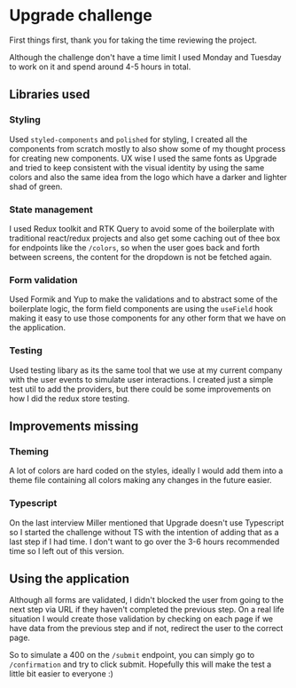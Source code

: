 # Upgrade challenge

First things first, thank you for taking the time reviewing the project.

Although the challenge don't have a time limit I used Monday and Tuesday to work on it and spend around 4-5 hours in total.


## Libraries used

### Styling
Used `styled-components` and `polished` for styling, I created all the components from scratch mostly to also show some of my thought process for creating new components.
UX wise I used the same fonts as Upgrade and tried to keep consistent with the visual identity by using the same colors and also the same idea from the logo which have a darker and lighter shad of green.

### State management

I used Redux toolkit and RTK Query to avoid some of the boilerplate with traditional react/redux projects and also get some caching out of thee box for endpoints like the `/colors`, so when the user goes back and forth between screens, the content for the dropdown is not be fetched again.

### Form validation

Used Formik and Yup to make the validations and to abstract some of the boilerplate logic, the form field components are using the `useField` hook making it easy to use those components for any other form that we have on the application.

### Testing

Used testing libary as its the same tool that we use at my current company with the user events to simulate user interactions.
I created just a simple test util to add the providers, but there could be some improvements on how I did the redux store testing.


## Improvements missing

### Theming
A lot of colors are hard coded on the styles, ideally I would add them into a theme file containing all colors making any changes in the future easier.

### Typescript
On the last interview Miller mentioned that Upgrade doesn't use Typescript so I started the challenge without TS with the intention of adding that as a last step if I had time. I don't want to go over the 3-6 hours recommended time so I left out of this version.


## Using the application

Although all forms are validated, I didn't blocked the user from going to the next step via URL if they haven't completed the previous step.
On a real life situation I would create those validation by checking on each page if we have data from the previous step and if not, redirect the user to the correct page.

So to simulate a 400 on the `/submit` endpoint, you can simply go to `/confirmation` and try to click submit.
Hopefully this will make the test a little bit easier to everyone :)